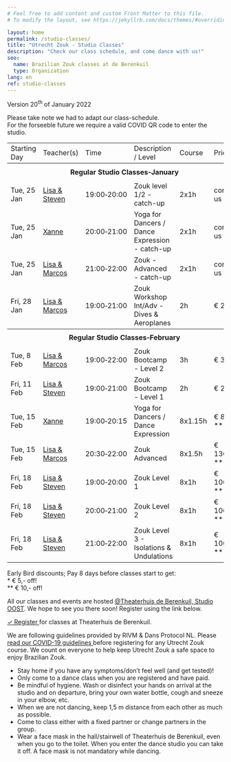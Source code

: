 ```yaml
---
# Feel free to add content and custom Front Matter to this file.
# To modify the layout, see https://jekyllrb.com/docs/themes/#overriding-theme-defaults

layout: home
permalink: /studio-classes/
title: "Utrecht Zouk - Studio Classes"
description: "Check our class schedule, and come dance with us!"
seo:
  name: Brazilian Zouk classes at de Berenkuil
  type: Organization
lang: en
ref: studio-classes
---
```


Version 20<sup>th</sup> of January 2022

<section class="looming-notice">
    Please take note we had to adapt our class-schedule.
    <br>
    For the forseeble future we require a valid COVID QR code to enter the studio.
</section>

<table id="schedule">
<tbody>

<tr>
  <td>Starting Day</td>
  <td>Teacher(s)</td>
  <td>Time</td>
  <td>Description / Level</td>
  <td>Course</td>
  <td style="width:60px">Price</td>
</tr>

<tr style="height: 40px;">
  <th colspan="9">Regular Studio Classes&#8209;January</th>
</tr>

<tr>
  <td>Tue, 25 Jan</td>
  <td><a href="/about#lisa-and-marcos">Lisa & Steven</a></td>
  <td>19:00&#8209;20:00</td>
  <td>Zouk level 1/2 - catch-up</td>
  <td>2x1h</td>
  <td>contact us</td>
</tr>

<tr>
  <td>Tue, 25 Jan</td>
  <td><a href="/about#xanne">Xanne</a></td>
  <td>20:00&#8209;21:00</td>
  <td>Yoga for Dancers / Dance Expression - catch-up</td>
  <td>2x1h</td>
  <td>contact us</td>
</tr>

<tr>
  <td>Tue, 25 Jan</td>
  <td><a href="/about#lisa-and-marcos">Lisa & Marcos</a></td>
  <td>21:00&#8209;22:00</td>
  <td>Zouk - Advanced - catch-up</td>
  <td>2x1h</td>
  <td>contact us</td>
</tr>

<tr>
  <td>Fri, 28 Jan</td>
  <td><a href="/about#lisa-and-marcos">Lisa & Marcos</a></td>
  <td>19:00&#8209;21:00</td>
  <td>Zouk Workshop Int/Adv - Dives & Aeroplanes</td>
  <td>2h</td>
  <td>€ 25,-</td>
</tr>


<tr style="height: 40px;">
  <th colspan="9">Regular Studio Classes&#8209;February</th>
</tr>

<tr>
  <td>Tue, 8 Feb</td>
  <td><a href="/about#lisa-and-marcos">Lisa & Marcos</a></td>
  <td>19:00&#8209;22:00</td>
  <td>Zouk Bootcamp - Level 2</td>
  <td>3h</td>
  <td>€ 30,-</td>
</tr>

<tr>
  <td>Fri, 11 Feb</td>
  <td><a href="/about#lisa-and-marcos">Lisa & Steven</a></td>
  <td>19:00&#8209;21:00</td>
  <td>Zouk Bootcamp - Level 1</td>
  <td>2h</td>
  <td>€ 25,-</td>
</tr>

<tr>
  <td>Tue, 15 Feb</td>
  <td><a href="/about#xanne">Xanne</a></td>
  <td>19:00&#8209;20:15</td>
  <td>Yoga for Dancers / Dance Expression</td>
  <td>8x1.15h</td>
  <td>€ 80,-&ast;&ast;</td>
</tr>

<tr>
  <td>Tue, 15 Feb</td>
  <td><a href="/about#lisa-and-marcos">Lisa & Marcos</a></td>
  <td>20:30&#8209;22:00</td>
  <td>Zouk Advanced</td>
  <td>8x1.5h</td>
  <td>€ 130,-&ast;&ast;</td>
</tr>

<tr>
  <td>Fri, 18 Feb</td>
  <td><a href="/about#lisa-and-marcos">Lisa & Steven</a></td>
  <td>19:00&#8209;20:00</td>
  <td>Zouk Level 1</td>
  <td>8x1h</td>
  <td>€ 100,-&ast;&ast;</td>
</tr>

<tr>
  <td>Fri, 18 Feb</td>
  <td><a href="/about#lisa-and-marcos">Lisa & Steven</a></td>
  <td>20:00&#8209;21:00</td>
  <td>Zouk Level 2</td>
  <td>8x1h</td>
  <td>€ 100,-&ast;&ast;</td>
</tr>

<tr>
  <td>Fri, 18 Feb</td>
  <td><a href="/about#lisa-and-marcos">Lisa & Steven</a></td>
  <td>21:00&#8209;22:00</td>
  <td>Zouk Level 3 - Isolations & Undulations</td>
  <td>8x1h</td>
  <td>€ 100,-&ast;&ast;</td>
</tr>

</tbody>
</table>

Early Bird discounts; Pay 8 days before classes start to get:
<br/>
\* € 5,- off!
<br/>
\*\* € 10,- off!

All our classes and events are hosted
<a href='https://goo.gl/maps/86Nr5hmZY3mu5sVP6'>@Theaterhuis de Berenkuil, Studio OOST</a>.
We hope to see you there soon! Register using the link below.

<a
  class="button"
  target="_blank"
  href="https://www.ledenbeheer.be/public/459278">
  ✓ Register
</a>
for classes at Theaterhuis de Berenkuil.

We are following guidelines provided by RIVM & Dans Protocol NL.
Please <a
  target="_blank"
  href="https://docs.google.com/document/d/1M01lk91xgPNstD6FhEM4-3evL38TLtbF3deaKW2QWkw/edit?usp=sharing">
  read our COVID-19 guidelines
</a>
before registering for any Utrecht Zouk course.
We count on everyone to help keep Utrecht Zouk a safe space to enjoy Brazilian Zouk.

* Stay home if you have any symptoms/don’t feel well (and get tested)!
* Only come to a dance class when you are registered and have paid.
* Be mindful of hygiene. Wash or disinfect your hands on arrival at the studio and on departure, bring your own water bottle, cough and sneeze in your elbow, etc.
* When we are not dancing, keep 1,5 m distance from each other as much as possible.
* Come to class either with a fixed partner or change partners in the group.
* Wear a face mask in the hall/stairwell of Theaterhuis de Berenkuil, even when you go to the toilet. When you enter the dance studio you can take it off. A face mask is not mandatory while dancing.
